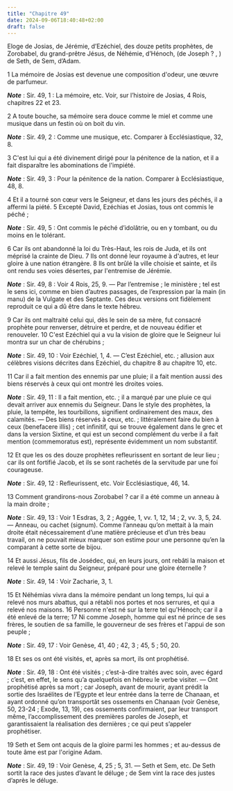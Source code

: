```yaml
---
title: "Chapitre 49"
date: 2024-09-06T18:40:48+02:00
draft: false
---
```



Eloge de Josias, de Jérémie, d’Ezéchiel, des douze petits prophètes, de Zorobabel, du grand-prêtre Jésus, de Néhémie, d’Hénoch, (de Joseph ? , ) de Seth, de Sem, d’Adam.


1 La mémoire de Josias est devenue une composition d'odeur, une œuvre de parfumeur.

***Note*** :  Sir. 49, 1 : La mémoire, etc. Voir, sur l’histoire de Josias, 4 Rois, chapitres 22 et 23.

2 A toute bouche, sa mémoire sera douce comme le miel et comme une musique dans un festin où on boit du vin.

***Note*** :  Sir. 49, 2 : Comme une musique, etc. Comparer à Ecclésiastique, 32, 8.

3 C'est lui qui a été divinement dirigé pour la pénitence de la nation, et il a fait disparaître les abominations de l'impiété.

***Note*** :  Sir. 49, 3 : Pour la pénitence de la nation. Comparer à Ecclésiastique, 48, 8.


4 Et il a tourné son cœur vers le Seigneur, et dans les jours des péchés, il a affermi la piété. 5 Excepté David, Ezéchias et Josias, tous ont commis le péché ;

***Note*** :  Sir. 49, 5 : Ont commis le péché d’idolâtrie, ou en y tombant, ou du moins en le tolérant.

6 Car ils ont abandonné la loi du Très-Haut, les rois de Juda, et ils ont méprisé la crainte de Dieu. 7 Ils ont donné leur royaume à d'autres, et leur gloire à une nation étrangère. 8 Ils ont brûlé la ville choisie et sainte, et ils ont rendu ses voies désertes, par l'entremise de Jérémie.

***Note*** :  Sir. 49, 8 : Voir 4 Rois, 25, 9. ― Par l’entremise ; le ministère ; tel est le sens ici, comme en bien d’autres passages, de l’expression par la main (in manu) de la Vulgate et des Septante. Ces deux versions ont fidèlement reproduit ce qui a dû être dans le texte hébreu.

9 Car ils ont maltraité celui qui, dès le sein de sa mère, fut consacré prophète pour renverser, détruire et perdre, et de nouveau édifier et renouveler. 10 C'est Ezéchiel qui a vu la vision de gloire que le Seigneur lui montra sur un char de chérubins ;

***Note*** :  Sir. 49, 10 : Voir Ezéchiel, 1, 4. ― C’est Ezéchiel, etc. ; allusion aux célèbres visions décrites dans Ezéchiel, du chapitre 8 au chapitre 10, etc.


11 Car il a fait mention des ennemis par une pluie; il a fait mention aussi des biens réservés à ceux qui ont montré les droites voies.

***Note*** :  Sir. 49, 11 : Il a fait mention, etc. ; il a marqué par une pluie ce qui devait arriver aux ennemis du Seigneur. Dans le style des prophètes, la pluie, la tempête, les tourbillons, signifient ordinairement des maux, des calamités. ― Des biens réservés à ceux, etc. ; littéralement faire du bien à ceux (benefacere illis) ; cet infinitif, qui se trouve également dans le grec et dans la version Sixtine, et qui est un second complément du verbe il a fait mention (commemoratus est), représente évidemment un nom substantif.

12 Et que les os des douze prophètes refleurissent en sortant de leur lieu ; car ils ont fortifié Jacob, et ils se sont rachetés de la servitude par une foi courageuse.

***Note*** :  Sir. 49, 12 : Refleurissent, etc. Voir Ecclésiastique, 46, 14.

13 Comment grandirons-nous Zorobabel ? car il a été comme un anneau à la main droite ;

***Note*** :  Sir. 49, 13 : Voir 1 Esdras, 3, 2 ; Aggée, 1, vv. 1, 12, 14 ; 2, vv. 3, 5, 24. ― Anneau, ou cachet (signum). Comme l’anneau qu’on mettait à la main droite était nécessairement d’une matière précieuse et d’un très beau travail, on ne pouvait mieux marquer son estime pour une personne qu’en la comparant à cette sorte de bijou.


14 Et aussi Jésus, fils de Josédec, qui, en leurs jours, ont rebâti la maison et relevé le temple saint du Seigneur, préparé pour une gloire éternelle ?

***Note*** :  Sir. 49, 14 : Voir Zacharie, 3, 1.

15 Et Néhémias vivra dans la mémoire pendant un long temps, lui qui a relevé nos murs abattus, qui a rétabli nos portes et nos serrures, et qui a relevé nos maisons. 16 Personne n'est né sur la terre tel qu'Hénoch; car il a été enlevé de la terre; 17 Ni comme Joseph, homme qui est né prince de ses frères, le soutien de sa famille, le gouverneur de ses frères et l'appui de son peuple ;

***Note*** :  Sir. 49, 17 : Voir Genèse, 41, 40 ; 42, 3 ; 45, 5 ; 50, 20.

18 Et ses os ont été visités, et, après sa mort, ils ont prophétisé.

***Note*** :  Sir. 49, 18 : Ont été visités ; c’est-à-dire traités avec soin, avec égard ; c’est, en effet, le sens qu’a quelquefois en hébreu le verbe visiter. ― Ont prophétisé après sa mort ; car Joseph, avant de mourir, ayant prédit la sortie des Israélites de l’Egypte et leur entrée dans la terre de Chanaan, et ayant ordonné qu’on transportât ses ossements en Chanaan (voir Genèse, 50, 23-24 ; Exode, 13, 19), ces ossements confirmaient, par leur transport même, l’accomplissement des premières paroles de Joseph, et garantissaient la réalisation des dernières ; ce qui peut s’appeler prophétiser.

19 Seth et Sem ont acquis de la gloire parmi les hommes ; et au-dessus de toute âme est par l'origine Adam.

***Note*** :  Sir. 49, 19 : Voir Genèse, 4, 25 ; 5, 31. ― Seth et Sem, etc. De Seth sortit la race des justes d’avant le déluge ; de Sem vint la race des justes d’après le déluge.

